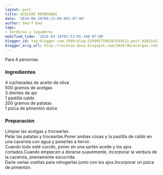 ```yaml
---
layout: post
title: ACELGAS REHOGADAS
date: '2010-06-28T04:33:00.001-07:00'
author: Smurf Dad
tags:
- Verduras y legumbres
modified_time: '2016-03-16T01:53:05.348-07:00'
blogger_id: tag:blogger.com,1999:blog-5299957599287034512.post-8261541269637389567
blogger_orig_url: http://recetas-desa.blogspot.com/2010/06/acelgas-rehogadas.html
---
```


Para 4 personas.<br /><h3>Ingredientes</h3>4 cucharadas de aceite de oliva<br />500 gramos de acelgas<br />3 dientes de ajo<br />1 pastilla caldo<br />200 gramos de patatas<br />1 pizca de pimentón dulce<br /><h3>Preparación</h3>Limpiar las acelgas y trocearlas.<br />Pelar las patatas y trocearlas.Poner ambas cosas y la pastilla de caldo en una cacerola con agua y ponerlas a hervir.<br />Cuando todo esté cocido, poner en una sartén aceite y los ajos cortados.Cuando empiecen a dorarse suavemente, incorporar la verdura de la cacerola, previamente escurrida.<br />Darle varias vueltas para rehogarlas junto con los ajos.Incorporar un pizca de pimentón.